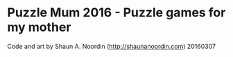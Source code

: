Puzzle Mum 2016 - Puzzle games for my mother
============================================

Code and art by Shaun A. Noordin (http://shaunanoordin.com) 20160307
